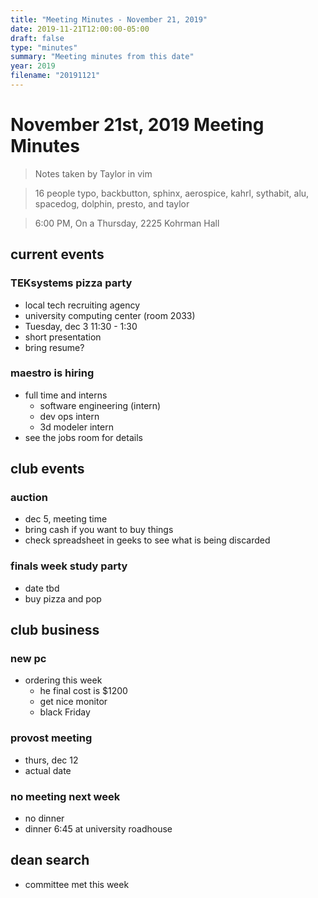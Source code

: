 ```yaml
---
title: "Meeting Minutes - November 21, 2019"
date: 2019-11-21T12:00:00-05:00
draft: false
type: "minutes"
summary: "Meeting minutes from this date"
year: 2019
filename: "20191121"
---
```


# November 21st, 2019 Meeting Minutes
> Notes taken by Taylor in vim

> 16 people typo, backbutton, sphinx, aerospice, kahrl, sythabit, alu, spacedog, dolphin, presto, and taylor  

> 6:00 PM, On a Thursday, 2225 Kohrman Hall

## current events

### TEKsystems pizza party
* local tech recruiting agency
* university computing center (room 2033)
* Tuesday, dec 3 11:30 - 1:30
* short presentation
* bring resume?

### maestro is hiring
* full time and interns
  * software engineering (intern)
  * dev ops intern
  * 3d modeler intern
* see the jobs room for details
  
## club events

### auction
* dec 5, meeting time
* bring cash if you want to buy things
* check spreadsheet in geeks to see what is being discarded
  
### finals week study party
* date tbd
* buy pizza and pop
  
## club business

### new pc
* ordering this week
  * he final cost is $1200 
  * get nice monitor
  * black Friday
   
### provost meeting
* thurs, dec 12
* actual date
 
### no meeting next week
* no dinner 
* dinner 6:45 at university roadhouse
## dean search
* committee met this week
  
